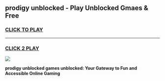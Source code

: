 
## prodigy unblocked - Play Unblocked Gmaes & Free
<h3>
<a href="https://news.freeplayer.one?title=prodigy_unblocked&ref=16F">CLICK TO PLAY</a></h3>
<hr>

<h3>
<a href="https://news.freeplayer.one?title=prodigy_unblocked&ref=16F">CLICK 2 PLAY</a>
  
</h3>

<a href="https://news.freeplayer.one?title=prodigy_unblocked&ref=16F/"><img src="https://clearcache.store/games.png"></a>


**prodigy unblocked games unblocked: Your Gateway to Fun and Accessible Online Gaming**
